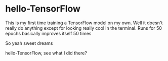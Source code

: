 # hello-TensorFlow

This is my first time training a TensorFlow model on my own. Well it doesn't really do anything except for looking really cool in the terminal.
Runs for 50 epochs basically improves itself 50 times

So yeah sweet dreams

hello-TensorFlow, see what I did there?
